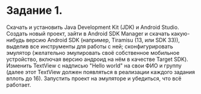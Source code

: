 # Задание 1.
Скачать и установить Java Development Kit (JDK) и Android Studio. Создать новый проект, зайти в Android SDK Manager и скачать какую-нибудь версию Android SDK (например, Tiramisu (13, или SDK 33)), выделив все инструменты для работы с ней; сконфигурировать эмулятор (желательно эмулировать своё собственное мобильное устройство, включая версию андроид на нём в качестве Target SDK). Изменить TextView с надписью "Hello world" на свои ФИО и группу (далее этот TextView должен появляться в реализации каждого задания вплоть до 16). Запустить проект на эмуляторе и убедиться, что всё работает.
